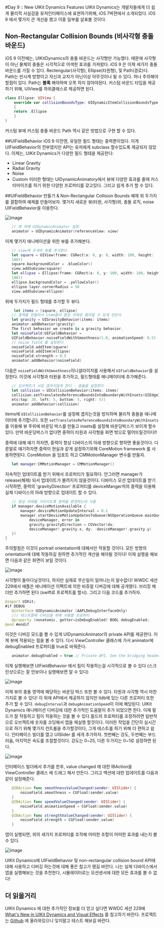 #Day 9 :: New UIKit Dynamics Features
UIKit Dynamics는 개발자들에게 더 쉽게 물리적 사실감을 유저인터페이스에 표현하기위해, iOS 7버젼에서 소개되었다. iOS 9 에서 몇가지 큰 개선을 했고 이중 일부를 살표볼 것이다.

## Non-Rectangular Collision Bounds (비사각형 충돌 바운드)
iOS 9 이전에는, UIKitDynamics의 충돌 바운드는 사각형만 가능했다. 때문에 사각형이 아닌 물체의 충돌은 시각적으로 어색한 효과를 가져왔다. iOS 9 은 이제 세가지 충돌 바운드를 가질 수 있다. Rectengular(사각형), Ellipse(타원형), 및 Path(경로)다. Path는 반시계 방향이고 자신과 교차가 아닌이상 아무것이나 될 수 있다. 허나 주의해야할점이 있다. Path는 **볼록** 해야하며 오목 하지 않아야된다. 커스텀 바운드 타입을 제공하기 위해, UIView를 하위클래스로 제공하면 된다.
```swift
class Ellipse: UIView {
    override var collisionBoundsType: UIDynamicItemCollisionBoundsType
    {
	return .Ellipse
	}
}
```
커스텀 뷰에 커스텀 충돌 바운드 Path 역시 같은 방법으로 구현 할 수 있다.

##UIFieldBehavior
iOS 9 이전엔, 유일한 필드 형태는 중력뿐이었다. 이게 UIFieldBehavior의 전부였지만 API는 유저에게 subclass 할수있도록 제공되지 않았다.
이제는, UIKit Dynamics가 다양한 필드 형태을 제공한다:
- Linear Gravity
- Radial Gravity
- Noise
- Custom
이러한 형태는 UIDynamicAnimatory에서 뷰에 다양한 효과를 줄때 커스터마이즈를 하기 위한 다양한 프로퍼티를 갖고있다. 그리고 쉽게 추가 할 수 있다.

##UIFieldBehavior 만들기 & Non-Rectangular Collision Bounds 예제
위 두가지를 결합하여 예제를 만들어보자. 몇가지 새로운 뷰(타원, 사각형)와, 충돌 로직, noise UIFieldBehavior을 이용한다.

![image](./images/page65-1.png)

```swift
   // 뷰 위에 UIDynamicAnimator 설정.
   animator = UIDynamicAnimator(referenceView: view)
```
이제 몇가지 애니메이션을 위한 뷰를 추가해본다.
```swift
   // view에 두개의 뷰를 추가한다
   let square = UIView(frame: CGRect(x: 0, y: 0, width: 100, height:
   100))
   square.backgroundColor = .blueColor()
   view.addSubview(square)
   let ellipse = Ellipse(frame: CGRect(x: 0, y: 100, width: 100, height:
   100))
   ellipse.backgroundColor = .yellowColor()
   ellipse.layer.cornerRadius = 50
   view.addSubview(ellipse)
```
위에 두가지가 필드 형태를 추가할 두 뷰다.
```swift
	let items = [square, ellipse]
   // 중력을 만들어서 item들이 항상 아래로 떨어질 수 있게 만든다
   let gravity = UIGravityBehavior(items: items)
   animator.addBehavior(gravity)
   The first behavior we create is a gravity behavior.
   let noiseField:UIFieldBehavior =
   UIFieldBehavior.noiseFieldWithSmoothness(1.0, animationSpeed: 0.5)
   // noise field 를 설정한다
   noiseField.addItem(square)
   noiseField.addItem(ellipse)
   noiseField.strength = 0.5
   animator.addBehavior(noiseField)
```
다음은 `noiseFieldWithSmoothness`이니셜라이저를 사용해서  `UIFieldBehavior`을 설정한다. 이것에 사각형과 타원을 추가하고, 필드형태를 애니메이터에 추가해준다.
```swift
   // 오브젝트가 서로 겹치지않게 한다 - 충돌을 설정한다
   let collision = UICollisionBehavior(items: items)
   collision.setTranslatesReferenceBoundsIntoBoundaryWithInsets(UIEdgeIns
   ets(top: 20, left: 5, bottom: 5, right: 5))
   animator.addBehavior(collision)
```
items에 `UICollisionBehavior`를 설정해 겹치는것을 방지하며 물리적 충돌을 애니메이터에 추가합니다. 또한 `setTranslatesReferenceBoundsIntoBoundaryWithInsets`를 이용해 뷰 주위에 바운딩 박스를 만들고 insets를 설정해 바운딩박스가 보이게 할수있다. 만약 바운딩박스가 없다면 중력이 타원과 사각형을 화면 밖으로 떨어뜨릴것이다!!

중력에 대해 얘기 하자면, 중력이 항상 디바이스의 아래 방향으로 향하면 좋을것이다. 다른말로 얘기하자면 중력이 현실과 같게 설정하기위해 CoreMotion framework 를 사용하면된다. CoreMotion 을 임포트 하고 CMMotionManager 변수를 만들자.
```swift
   let manager:CMMotionManager = CMMotionManager()
```
지속적인 업데이트를 받기 위해서 프로퍼티가 필요하다. 안그러면 manager가 release(해제) 되서 업데이트가 불려지지 않을것이다. 디바이스 모션 업데이트를 받기 시작하면, 중력의 'gravityDirection' 프로퍼티를 deviceManger저의 중력을 이용해 실제 디바이스의 아래 방향으로 업데이트 할 수 있다.
```swift
   // 항상 아래를 가리키도록 중력을 변경하는데 사용
   if manager.deviceMotionAvailable {
       manager.deviceMotionUpdateInterval = 0.1
       manager.startDeviceMotionUpdatesToQueue(NSOperationQueue.mainQueue(), withHandler:{
           deviceManager, error in
           gravity.gravityDirection = CGVector(dx:
           deviceManager!.gravity.x, dy: -deviceManager!.gravity.y)
   })
}
```
주의할점은 이것이 portrait orientation에 대해서만 작동할 것이다. 모든 방향의 orientation에 대해 작동하길 원하면 추가적인 계산을 해야될 것이다! 이제 실행을 해보면 다음과 같은 화면이 보일 것이다.

![image](./images/page67-1.png)

사각형이 돌아다닐것이다, 하지만 실제로 무슨일이 일어나는지 알수없다! WWDC 세션 229에서 애플은 애니메이션 이팩트에 의한 비쥬얼 디버깅에 대해 공개했다. 브리징 해더만 추가하면 된다 (swift로 프로젝트를 할시). 그리고 다음 코드를 추가하자.
```swift
@import UIKit;
#if DEBUG
   @interface UIDynamicAnimator (AAPLDebugInterfaceOnly)
   /// 테스트할때 디버깅을 위해 사용할 프로퍼티
   @property (nonatomic, getter=isDebugEnabled) BOOL debugEnabled;
@end #endif
```
이것은 디버깅 모드를 켤 수 있게 UIDynamicAnimator의 private API를 제공한다. 이제 뷰에 적용되는 힘을 볼 수 있다. 다시 ViewController 클래스에 가서 animator에 debugEnabled 프로퍼티를 true로 바꿔준다.
```swift
   animator.debugEnabled = true // Private API. See the bridging header.
```
이제 실행해보면 UIFieldBehavior 에서 힘이 작용하는걸 시각적으로 볼 수 있다 (스크린샷으로는 잘 안보이나 실행해보면 알 수 있다)

![image](./images/page68-1.png)

이제 뷰의 충돌 영역에 해당하는 바운딩 박스 또한 볼 수 있다. 타원과 사각형 역시 마찬가지로 볼 수 있다! 이 외에 API에서 제공하지 않지만 lldb에 있는 다른 프로퍼티 또한 추가 할 수 있다. `debugInterval`과 `debugAnimationSpeed`이 이에 해당된다. UIKit Dynamics 애니메이션 디버깅에 대한 추가적인 도움말이 추가 되었으면 한다.
이제 필드가 잘 작동하고 힘이 적용하는 것을 볼 수 있다.필드의 프로퍼티를 조정하려면 일반적으로 오브젝트에 숫자를 코딩해서 앱을 재실행 할것이다. 이러한 작업을 간단히 실시간으로 하기 위해 몇가지 컨트롤을 추가할것이다, 그게 테스트를 하기 위해 더 편하고 쉽다. 인터페이스 빌더를 열고 UISlider 를 세개 추가하자. 첫번째는 강도, 두번째는 부드러움, 마지막은 속도를 조절할것이다. 강도는 0~25, 다른 두가지는 0~1로 설정하면 된다.

![image](./images/page69-1.png)

인터페이스 빌더에서 추가를 한후, value changed 에 대한 IBAction을 ViewController 클래스 에 드래그 해서 만든다. 그리고 액션에 대한 업데이트를 다음과 같이 설정해준다.
```swift
   @IBAction func smoothnessValueChanged(sender: UISlider) {
       noiseField.smoothness = CGFloat(sender.value)
   }
   @IBAction func speedValueChanged(sender: UISlider) {
       noiseField.animationSpeed = CGFloat(sender.value)
   }
   @IBAction func strengthValueChanged(sender: UISlider) {
       noiseField.strength = CGFloat(sender.value)
   }
```
앱이 실행되면, 위의 세가지 프로퍼티를 조작해 어떠한 조합이 어떠한 효과를 내는지 볼 수 있다.

![image](./images/page70-1.png)

UIKit Dynamics에 UIFieldBehavior 및 non-rectangular collision bound API에 대해 사용하고 디버깅 하는것에 대해 좋은 참고가 됐길 바란다. 나는 실제 디바이스에서 앱을 실행해보는 것을 추천한다, 시뮬레이터로는 모션센서에 대한 모든 효과를 볼 수 없다!

## 더 읽을거리

UIKit Dynamics 에 대한 추가적인 정보를 더 얻고 싶다면 WWDC 세션 229에 [What's New in UIKit Dynamics and Visual Effects](https://developer.apple.com/videos/play/wwdc2015-229/) 를 참고하기 바란다. 프로젝트는 [Github](https://github.com/shinobicontrols/iOS9-day-by-day/tree/master/09-UIKit-Dynamics) 에 올라와있으니 잊지말고 테스트 해보길 바란다.

